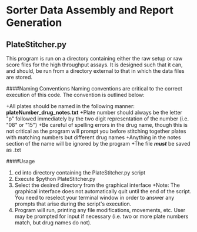 Sorter Data Assembly and Report Generation
==========================================

PlateStitcher.py
----------------
This program is run on a directory containing either the raw setup or raw score files for the high throughput assays. It is designed such that it can, and should, be run from a directory external to that in which the data files are stored.

####Naming Conventions
Naming conventions are critical to the correct execution of this code. The convention is outlined below:

+All plates should be named in the following manner: **plateNumber_drug_notes.txt**
	+Plate number should always be the letter "p" followed immediately by the two digit representation of the number (i.e. "08" or "15")
	+Be careful of spelling errors in the drug name, though this is not critical as the program will prompt you before stitching together plates with matching numbers but different drug names
	+Anything in the notes section of the name will be ignored by the program
	+The file ***must*** be saved as .txt

####Usage
1. cd into directory containing the PlateStitcher.py script
2. Execute $python PlateStitcher.py
3. Select the desired directory from the graphical interface
	+Note: The graphical interface does not automatically quit until the end of the script. You need to reselect your terminal window in order to answer any prompts that arise during the script's execution.
4. Program will run, printing any file modifications, movements, etc. User may be prompted for input if necessary (i.e. two or more plate numbers match, but drug names do not).
